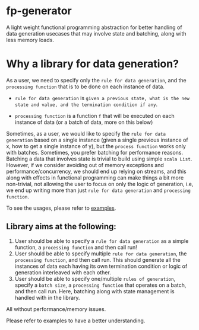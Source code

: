 # fp-generator
A light weight functional programming abstraction for better handling of data generation usecases that may involve state and batching, along with less memory loads.

# Why a library for data generation?
As a user, we need to specify only the `rule for data generation`, and the `processing function` that is to be done on each instance of data. 

* `rule for data generation` is `given a previous state, what is the new state and value, and the termination condition if any`.

* `processing function` is a function `f` that will be executed on each instance of data (or a batch of data, more on this below)

Sometimes, as a user, we would like to specify the `rule for data generation` based on a single instance (given a single previous instance of x, how to get a single instance of y), but the `process function` works only with batches. Sometimes, you prefer batching for performance reasons. Batching a data that involves state is trivial to build using simple `scala List`. However, if we consider avoiding out of memory exceptions and performance/concurrency, we should end up relying on streams, and this along with effects in functional programming can make things a bit more non-trivial, not allowing the user to focus on only the logic of generation, i.e, we end up writing more than just `rule for data generation` and `processing function`.

To see the usages, please refer to [examples](src/main/scala/com/thaj/generator/examples).

## Library aims at the following:
1) User should be able to specify a `rule for data generation` as a simple function, a `processing function`  and then call run!
2) User should be able to specify multiple `rule for data generation`, the `processing function`, and then call run. This should generate all the instances of data each having its own termination condition or logic of generation interleaved with each other.
3) User should be able to specify one/multiple `rules of generation`, specify a `batch size`, a `processing function` that operates on a batch, and then call run. Here, batching along with state management is handled with in the library. 

All without performance/memory issues.

Please refer to examples to have a better understanding.
